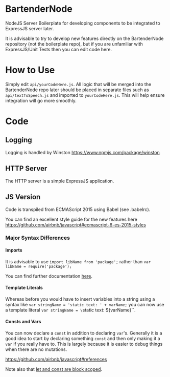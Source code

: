 # BartenderNode
NodeJS Server Boilerplate for developing components to be integrated to ExpressJS server later.

It is advisable to try to develop new features directly on the BartenderNode repository (not the boilerplate repo),
but if you are unfamiliar with ExpressJS/Unit Tests then you can edit code here.

# How to Use
Simply edit `api/yourCodeHere.js`. All logic that will be merged into the BartenderNode repo later should
be placed in separate files such as `api/textToSpeech.js` and imported to `yourCodeHere.js`. This will
help ensure integration will go more smoothly.

# Code

## Logging

Logging is handled by Winston <https://www.npmjs.com/package/winston>

## HTTP Server

The HTTP server is a simple ExpressJS application.

## JS Version

Code is transpiled from ECMAScript 2015 using Babel
(see .babelrc). 

You can find an excellent style guide for the new features
here <https://github.com/airbnb/javascript#ecmascript-6-es-2015-styles>

### Major Syntax Differences

#### Imports

It is advisable to use `import libName from 'package';`
rather than `var libName = require('package');`

You can find further documentation [here](https://developer.mozilla.org/en-US/docs/Web/JavaScript/Reference/Statements/import).

#### Template Literals

Whereas before you would have to insert variables into a string
using a syntax like `var stringName = 'static text: ' + varName;`
you can now use a template literal `var stringName = \`static text: ${varName}\``.

#### Consts and Vars

You can now declare a `const` in addition to declaring `var`'s. Generally
it is a good idea to start by declaring something `const` and then only
making it a `var` if you really have to. This is largely because it is
easier to debug things when there are no mutations.

<https://github.com/airbnb/javascript#references>

Note also that [let and const are block scoped](https://github.com/airbnb/javascript#references--block-scope).
